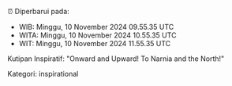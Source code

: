 ⏰ Diperbarui pada:
- WIB: Minggu, 10 November 2024 09.55.35 UTC
- WITA: Minggu, 10 November 2024 10.55.35 UTC
- WIT: Minggu, 10 November 2024 11.55.35 UTC

Kutipan Inspiratif:
"Onward and Upward!  To Narnia and the North!"


Kategori: inspirational

